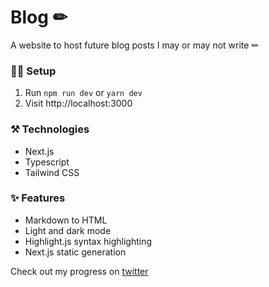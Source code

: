 # Blog ✏

A website to host future blog posts I may or may not write ✏

### 👩‍💻 Setup

1. Run `npm run dev` or `yarn dev`
2. Visit http://localhost:3000

### ⚒ Technologies

- Next.js
- Typescript
- Tailwind CSS

### ✨ Features

- Markdown to HTML
- Light and dark mode
- Highlight.js syntax highlighting
- Next.js static generation

Check out my progress on [twitter](https://twitter.com/ivan_codes)

